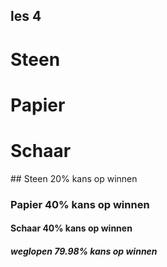 ## les 4

# Steen
# Papier
# Schaar

##​ Steen 20% kans op winnen 
### Papier 40% kans op winnen
#### Schaar 40% kans op winnen 
##### weglopen 79.98% kans op winnen
